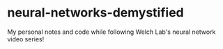# neural-networks-demystified
My personal notes and code while following Welch Lab's neural network video series!
